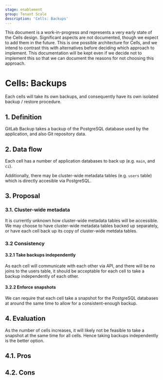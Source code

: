 ```yaml
---
stage: enablement
group: Tenant Scale
description: 'Cells: Backups'
---
```


This document is a work-in-progress and represents a very early state of the
Cells design. Significant aspects are not documented, though we expect to add
them in the future. This is one possible architecture for Cells, and we intend to
contrast this with alternatives before deciding which approach to implement.
This documentation will be kept even if we decide not to implement this so that
we can document the reasons for not choosing this approach.

# Cells: Backups

Each cells will take its own backups, and consequently have its own isolated
backup / restore procedure.

## 1. Definition

GitLab Backup takes a backup of the PostgreSQL database used by the application,
and also Git repository data.

## 2. Data flow

Each cell has a number of application databases to back up (e.g. `main`, and `ci`).

Additionally, there may be cluster-wide metadata tables (e.g. `users` table)
which is directly accesible via PostgreSQL.

## 3. Proposal

### 3.1. Cluster-wide metadata

It is currently unknown how cluster-wide metadata tables will be accessible. We
may choose to have cluster-wide metadata tables backed up separately, or have
each cell back up its copy of cluster-wide metdata tables.

### 3.2 Consistency

#### 3.2.1 Take backups independently

As each cell will communicate with each other via API, and there will be no joins
to the users table, it should be acceptable for each cell to take a backup
independently of each other.

#### 3.2.2 Enforce snapshots

We can require that each cell take a snapshot for the PostgreSQL databases at
around the same time to allow for a consistent-enough backup.

## 4. Evaluation

As the number of cells increases, it will likely not be feasible to take a
snapshot at the same time for all cells. Hence taking backups independently is
the better option.

## 4.1. Pros

## 4.2. Cons
